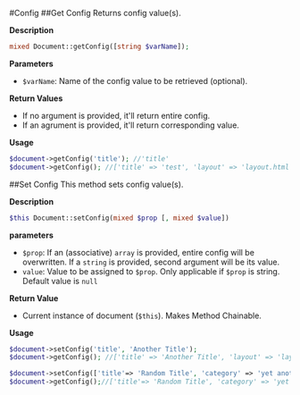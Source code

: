 ---
---
#Config
##Get Config
Returns config value(s).

**Description**
```php
mixed Document::getConfig([string $varName]);
```
**Parameters**
- `$varName`: Name of the config value to be retrieved (optional).

**Return Values**
- If no argument is provided, it'll return entire config.
- If an agrument is provided, it'll return corresponding value.

**Usage**
```php
$document->getConfig('title'); //'title'
$document->getConfig(); //['title' => 'test', 'layout' => 'layout.html']
```

##Set Config
This method sets config value(s).

**Description**
```php
$this Document::setConfig(mixed $prop [, mixed $value])
```

**parameters**
- `$prop`: If an (associative) `array` is provided, entire config will be overwritten. If a `string` is provided, second argument will be its value.
- `value`: Value to be assigned to `$prop`. Only applicable if `$prop` is string. Default value is `null`

**Return Value**
- Current instance of document (`$this`). Makes Method Chainable.

**Usage**
```php
$document->setConfig('title', 'Another Title');
$document->getConfig(); //['title' => 'Another Title', 'layout' => 'layout.html']

$document->setConfig(['title'=> 'Random Title', 'category' => 'yet another category']);
$document->getConfig();//['title'=> 'Random Title', 'category' => 'yet another category']
```
